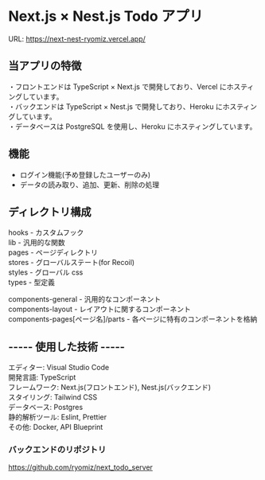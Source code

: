 # Next.js × Nest.js Todo アプリ

URL: https://next-nest-ryomiz.vercel.app/

## 当アプリの特徴

・フロントエンドは TypeScript × Next.js で開発しており、Vercel にホスティングしています。  
・バックエンドは TypeScript × Nest.js で開発しており、Heroku にホスティングしています。  
・データベースは PostgreSQL を使用し、Heroku にホスティングしています。

## 機能

- ログイン機能(予め登録したユーザーのみ)
- データの読み取り、追加、更新、削除の処理

## ディレクトリ構成

hooks - カスタムフック  
lib - 汎用的な関数  
pages - ページディレクトリ  
stores - グローバルステート(for Recoil)  
styles - グローバル css  
types - 型定義

components-general - 汎用的なコンポーネント  
components-layout - レイアウトに関するコンポーネント  
components-pages[ページ名]/parts - 各ページに特有のコンポーネントを格納

## ----- 使用した技術 -----

エディター: Visual Studio Code  
開発言語: TypeScript  
フレームワーク: Next.js(フロントエンド), Nest.js(バックエンド)  
スタイリング: Tailwind CSS  
データベース: Postgres  
静的解析ツール: Eslint, Prettier  
その他: Docker, API Blueprint

### バックエンドのリポジトリ

https://github.com/ryomiz/next_todo_server
